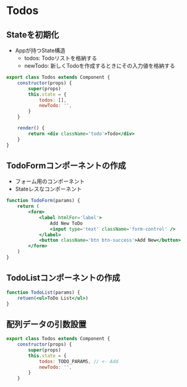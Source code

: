# Todos

## Stateを初期化

- Appが持つState構造
    - todos: Todoリストを格納する
    - newTodo: 新しくTodoを作成するときにその入力値を格納する

```jsx
export class Todos extends Component {
	constructor(props) {
		super(props)
		this.state = {
			todos: [],
			newTodo: '',
		}
	}

	render() {
		return <div className='todo'>Todo</div>
	}
}
```

## TodoFormコンポーネントの作成

- フォーム用のコンポーネント
- Stateレスなコンポーネント

```jsx
function TodoForm(params) {
	return (
        <form>
            <label htmlFor='label'>
                Add New ToDo
                <input type='text' className='form-control' />
            </label>
            <button className='btn btn-success'>Add New</button>
        </form>
	)
}
```

## TodoListコンポーネントの作成

```jsx
function TodoList(params) {
	retuen(<ul>ToDo List</ul>)
}
```

## 配列データの引数設置

```jsx
export class Todos extends Component {
	constructor(props) {
		super(props)
		this.state = {
			todos: TODO_PARAMS, // <- Add
			newTodo: '',
		}
	}
```